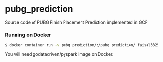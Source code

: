 # pubg_prediction
Source code of PUBG Finish Placement Prediction implemented in GCP

### Running on Docker
```sh
$ docker container run -v pubg_prediction/:/pubg_prediction/ faisal3325/pyspark --jars /pubg_prediction/bigquery_spark-bigquery-latest.jar /pubg_prediction/job/analysis.py
```

You will need godatadriven/pyspark image on Docker.